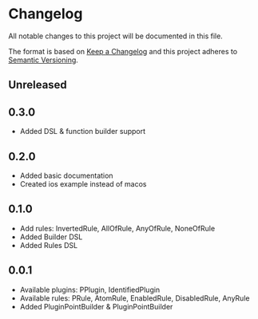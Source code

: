 # Changelog
All notable changes to this project will be documented in this file.

The format is based on [Keep a Changelog](http://keepachangelog.com/en/1.0.0/)
and this project adheres to [Semantic Versioning](http://semver.org/spec/v2.0.0.html).

## Unreleased

## 0.3.0
- Added DSL & function builder support

## 0.2.0
- Added basic documentation
- Created ios example instead of macos

## 0.1.0
- Add rules: InvertedRule, AllOfRule, AnyOfRule, NoneOfRule
- Added Builder DSL
- Added Rules DSL

## 0.0.1
- Available plugins: PPlugin, IdentifiedPlugin
- Available rules: PRule, AtomRule, EnabledRule, DisabledRule, AnyRule
- Added PluginPointBuilder & PluginPointBuilder
